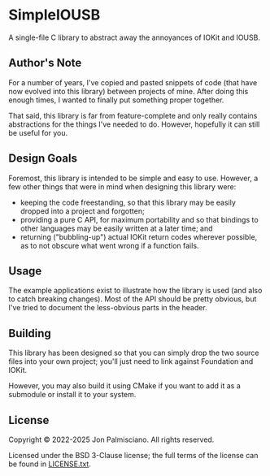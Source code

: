 # SimpleIOUSB

A single-file C library to abstract away the annoyances of IOKit and IOUSB.

## Author's Note

For a number of years, I've copied and pasted snippets of code (that have now
evolved into this library) between projects of mine. After doing this enough
times, I wanted to finally put something proper together.

That said, this library is far from feature-complete and only really contains
abstractions for the things I've needed to do. However, hopefully it can still
be useful for you.

## Design Goals

Foremost, this library is intended to be simple and easy to use. However, a few
other things that were in mind when designing this library were:

- keeping the code freestanding, so that this library may be easily dropped
  into a project and forgotten;
- providing a pure C API, for maximum portability and so that bindings to other
  languages may be easily written at a later time; and
- returning ("bubbling-up") actual IOKit return codes wherever possible, as to
  not obscure what went wrong if a function fails.

## Usage

The example applications exist to illustrate how the library is used (and also
to catch breaking changes). Most of the API should be pretty obvious, but I've
tried to document the less-obvious parts in the header.

## Building

This library has been designed so that you can simply drop the two source files
into your own project; you'll just need to link against Foundation and IOKit.

However, you may also build it using CMake if you want to add it as a submodule
or install it to your system.

## License

Copyright © 2022-2025 Jon Palmisciano. All rights reserved.

Licensed under the BSD 3-Clause license; the full terms of the license can be
found in [LICENSE.txt](LICENSE.txt).
